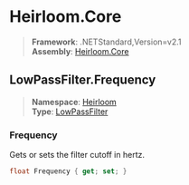 # Heirloom.Core

> **Framework**: .NETStandard,Version=v2.1  
> **Assembly**: [Heirloom.Core][0]  

## LowPassFilter.Frequency

> **Namespace**: [Heirloom][0]  
> **Type**: [LowPassFilter][1]  

### Frequency

Gets or sets the filter cutoff in hertz.

```cs
float Frequency { get; set; }
```

[0]: ../Heirloom.Core.md
[1]: Heirloom.LowPassFilter.md
